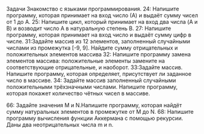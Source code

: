 Задачи Знакомство с языками программирования.
24: Напишите программу, которая принимает на вход число (А) и выдаёт сумму чисел от 1 до А.
25: Напишите цикл, который принимает на вход два числа (A и B) и возводит число A в натуральную степень B.
27: Напишите программу, которая принимает на вход число и выдаёт сумму цифр в числе.
31:Задайте массив из 12 элементов, заполненный случайными числами из промежутка [-9, 9]. Найдите сумму отрицательных и положительных элементов массива
32: Напишите программу замена элементов массива: положительные элементы замените на соответствующие отрицательные, и наоборот.
33:Задайте массив. Напишите программу, которая определяет, присутствует ли заданное число в массиве.
34: Задайте массив заполненный случайными положительными трёхзначными числами. Напишите программу, которая покажет количество чётных чисел в массиве.



66: Задайте значения M и N.Напишите программу, которая найдёт сумму натуральных элементов в промежутке от M до N.
68: Напишите программу вычисления функции Аккермана с помощью рекурсии. Даны два неотрицательных числа m и n.
